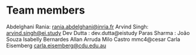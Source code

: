 # Team members
Abdelghani Rania: rania.abdelghani@inria.fr
Arvind Singh: arvind.singh@ei.study
Dev Dutta : dev.dutta@eistudy
Paras Sharma :
João Souza
Isabelly Bernardes
Allan Arruda
Milo Castro mmc4@cesar
Carla Eisemberg carla.eisemberg@cdu.edu.au
